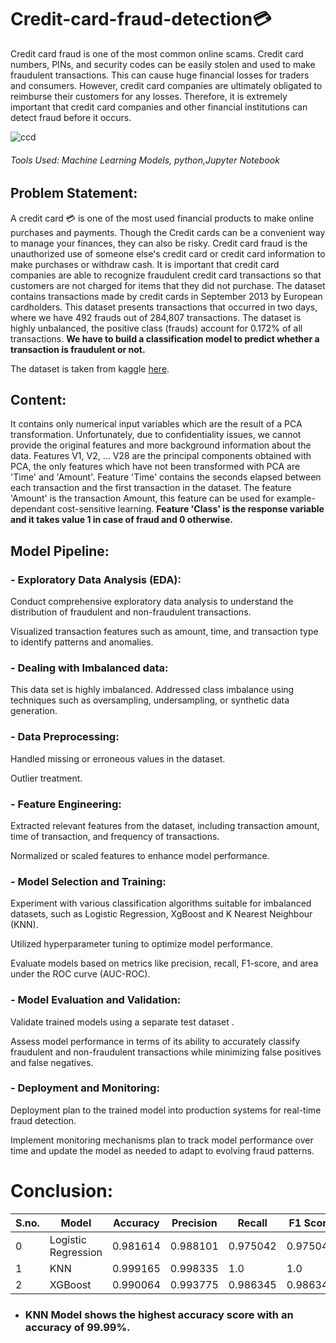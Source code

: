 # Credit-card-fraud-detection💳
Credit card fraud is one of the most common online scams. Credit card numbers, PINs, and security codes can be easily stolen and used to make fraudulent transactions. This can cause huge financial losses for traders and consumers. However, credit card companies are ultimately obligated to reimburse their customers for any losses. Therefore, it is extremely important that credit card companies and other financial institutions can detect fraud before it occurs.

![ccd](https://github.com/ishagoel840/Credit-card-fraud-detection/assets/163164421/f66f76e4-15b3-4cc2-8aee-991923e1bed6)

###### Tools Used: Machine Learning Models, python,Jupyter Notebook
## Problem Statement:
A credit card 💳 is one of the most used financial products to make online purchases and payments. Though the Credit cards can be a convenient way to manage your finances, they can also be risky. Credit card fraud is the unauthorized use of someone else's credit card or credit card information to make purchases or withdraw cash.
It is important that credit card companies are able to recognize fraudulent credit card transactions so that customers are not charged for items that they did not purchase. 
The dataset contains transactions made by credit cards in September 2013 by European cardholders. This dataset presents transactions that occurred in two days, where we have 492 frauds out of 284,807 transactions. The dataset is highly unbalanced, the positive class (frauds) account for 0.172% of all transactions.
**We have to build a classification model to predict whether a transaction is fraudulent or not.**

The dataset is taken from kaggle [here](https://www.kaggle.com/datasets/mlg-ulb/creditcardfraud).

## Content:
It contains only numerical input variables which are the result of a PCA transformation. Unfortunately, due to confidentiality issues, we cannot provide the original features and more background information about the data. Features V1, V2, … V28 are the principal components obtained with PCA, the only features which have not been transformed with PCA are 'Time' and 'Amount'. Feature 'Time' contains the seconds elapsed between each transaction and the first transaction in the dataset. The feature 'Amount' is the transaction Amount, this feature can be used for example-dependant cost-sensitive learning. **Feature 'Class' is the response variable and it takes value 1 in case of fraud and 0 otherwise.**

## Model Pipeline:
### - Exploratory Data Analysis (EDA):

Conduct comprehensive exploratory data analysis to understand the distribution of fraudulent and non-fraudulent transactions.

Visualized transaction features such as amount, time, and transaction type to identify patterns and anomalies.

### - Dealing with Imbalanced data: 
This data set is highly imbalanced. Addressed class imbalance using techniques such as oversampling, undersampling, or synthetic data generation.

### - Data Preprocessing:

Handled missing or erroneous values in the dataset.

Outlier treatment.

### - Feature Engineering:

Extracted relevant features from the dataset, including transaction amount, time of transaction, and frequency of transactions.

Normalized or scaled features to enhance model performance.

### - Model Selection and Training:

Experiment with various classification algorithms suitable for imbalanced datasets, such as Logistic Regression, XgBoost and K Nearest Neighbour (KNN).

Utilized  hyperparameter tuning to optimize model performance.

Evaluate models based on metrics like precision, recall, F1-score, and area under the ROC curve (AUC-ROC).
### - Model Evaluation and Validation:

Validate trained models using a separate test dataset .

Assess model performance in terms of its ability to accurately classify fraudulent and non-fraudulent transactions while minimizing false positives and false negatives.

### - Deployment and Monitoring:

Deployment plan to the trained model into production systems for real-time fraud detection.

Implement monitoring mechanisms plan to track model performance over time and update the model as needed to adapt to evolving fraud patterns.

# Conclusion:
|S.no.|Model|	Accuracy|	Precision|	Recall|	F1 Score|
|---|---|---|---|---|---|
|0	|Logistic Regression|	0.981614|	0.988101|	0.975042|	0.975042|
|1	|KNN	|0.999165|	0.998335	|1.0	|1.0|
|2	|XGBoost|	0.990064|	0.993775|	0.986345|	0.986345|






- ### KNN Model shows the highest accuracy score with an accuracy of 99.99%.


